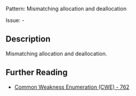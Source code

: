 Pattern: Mismatching allocation and deallocation

Issue: -

## Description

Mismatching allocation and deallocation.

## Further Reading

* [Common Weakness Enumeration (CWE) - 762](https://cwe.mitre.org/data/definitions/762.html)